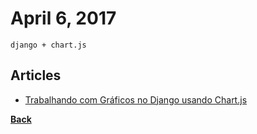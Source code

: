 # April 6, 2017

`django + chart.js`

## Articles

- [Trabalhando com Gráficos no Django usando Chart.js](https://medium.com/@hudsonbrendon/trabalhando-com-gr%C3%A1ficos-no-django-usando-chart-js-495aa6abbe0f)


[__Back__](../README.md)

